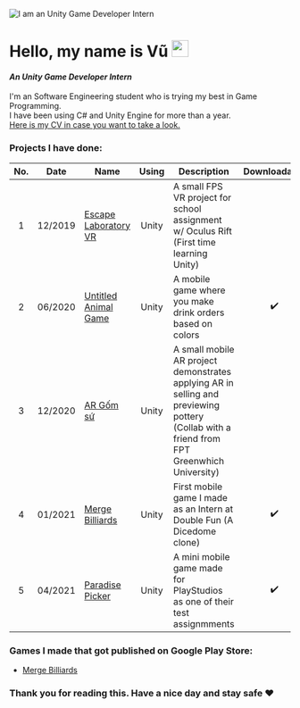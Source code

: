 ![I am an Unity Game Developer Intern](https://i.ibb.co/4tvTGJk/Red-Orange-Abstract-Modern-Shapes-General-Twitch-Banner.png)


# Hello, my name is Vũ <img src="https://raw.githubusercontent.com/MartinHeinz/MartinHeinz/master/wave.gif" width="30px">

#### *An Unity Game Developer Intern*

I'm an Software Engineering student who is trying my best in Game Programming.  
I have been using C# and Unity Engine for more than a year.  
[Here is my CV in case you want to take a look.](https://bit.ly/3tuSoHJ)

### Projects I have done:

No. | Date | Name | Using | Description | Downloadable |
:------------: | :-------------: | ------------- | :-------------: | ------------- | :-------------: |
1 | 12/2019 | [Escape Laboratory VR](https://github.com/trandinhvu13/Escape-Laboratory-VR) | Unity | A small FPS VR project for school assignment w/ Oculus Rift (First time learning Unity) | 
2 | 06/2020 | [Untitled Animal Game](https://github.com/trandinhvu13/Untitled-Animal-Game) | Unity | A mobile game where you make drink orders based on colors | :heavy_check_mark:
3 | 12/2020 | [AR Gốm sứ](https://github.com/trandinhvu13/ARGS) | Unity | A small mobile AR project demonstrates applying AR in selling and previewing pottery (Collab with a friend from FPT Greenwhich University) | 
4 | 01/2021 | [Merge Billiards](https://play.google.com/store/apps/details?id=com.merge.billard) | Unity | First mobile game I made as an Intern at Double Fun (A Dicedome clone) | :heavy_check_mark:
5 | 04/2021 | [Paradise Picker](https://github.com/trandinhvu13/Paradise-Picker) | Unity | A mini mobile game made for PlayStudios as one of their test assignmments | :heavy_check_mark:

### Games I made that got published on Google Play Store:
* [Merge Billiards](https://play.google.com/store/apps/details?id=com.merge.billard)

### Thank you for reading this. Have a nice day and stay safe ❤ 




